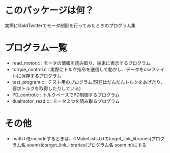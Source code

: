 # このパッケージは何？
実際にGoldTwitterでモータ制御を行ってみたときのプログラム集

# プログラム一覧
- read_motor.c : モータの情報を読み取り、端末に表示するプログラム
- torque_control.c : 実際にトルク指令を送信して動かし、データをcsvファイルに保存するプログラム
- test_program.c : テスト用のプログラム(現在はだんだんトルクをあげたり、要求トルクを取得したりしている)
- PD_control.c : トルクベースでPD制御するプログラム
- dualmotor_read.c : モータ２つを読み取るプログラム

# その他
- math.hをincludeするときは、CMakeLists.txtのtarget_link_libraries(プログラム名 soem)をtarget_link_libraries(プログラム名 soem m)にする
